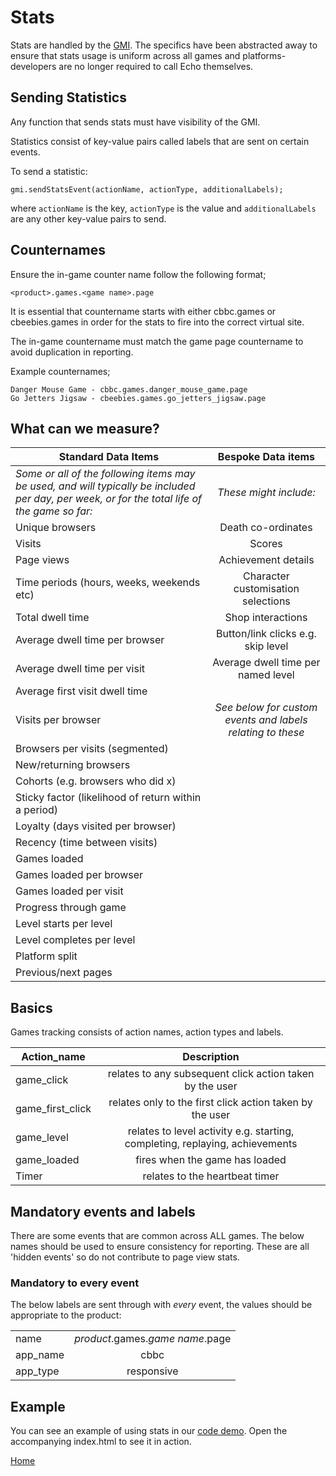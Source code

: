 # Stats

Stats are handled by the [GMI](gmi.md#gmi). The specifics have been
abstracted away to ensure that stats usage is uniform across all games
and platforms- developers are no longer required to call Echo themselves.

## Sending Statistics

Any function that sends stats must have visibility of the GMI.

Statistics consist of key-value pairs called labels that are sent on
certain events.

To send a statistic:

````
gmi.sendStatsEvent(actionName, actionType, additionalLabels);
````

where ````actionName```` is the key, ````actionType```` is the value and
````additionalLabels```` are any other key-value pairs to send.

## Counternames

Ensure the in-game counter name follow the following format;

````
<product>.games.<game name>.page
````
It is essential that countername starts with either cbbc.games or cbeebies.games in order for the stats to fire into the correct virtual site.

The in-game countername must match the game page countername to avoid duplication in reporting.

Example counternames;
````
Danger Mouse Game - cbbc.games.danger_mouse_game.page
Go Jetters Jigsaw - cbeebies.games.go_jetters_jigsaw.page
````

## What can we measure?

| Standard Data Items        | Bespoke Data items |
| ------------- |:-----:|
| *Some or all of the following items may be used, and will typically be included  per day, per week, or for the total life of the game so far:*| *These might include:* |
| Unique browsers      | Death co-ordinates |
| Visits     | Scores|
| Page views | Achievement details |
| Time periods (hours, weeks, weekends etc)     | Character customisation selections |
| Total dwell time     | Shop interactions |
| Average dwell time per browser | Button/link clicks e.g. skip level |
| Average dwell time per visit     | Average dwell time per named level |
| Average first visit dwell time     |  |
| Visits per browser    | *See below for custom events and labels relating to these* |
| Browsers per visits (segmented)    | |
| New/returning browsers |  |
| Cohorts (e.g. browsers who did x) |  |
| Sticky factor (likelihood of return within a period) |  |
| Loyalty (days visited per browser) |  |
| Recency (time between visits) |  |
| Games loaded|  |
| Games loaded per browser |  |
| Games loaded per visit |  |
| Progress through game |  |
| Level starts per level |  |
| Level completes per level |  |
| Platform split |  |
| Previous/next pages |  |

## Basics

Games tracking consists of action names, action types and labels.

| Action_name        | Description |
| ------------- |:-----:|
| game_click| relates to any subsequent click action taken by the user |
| game_first_click      | relates only to the first click action taken by the user |
| game_level    | relates to level activity e.g. starting, completing, replaying, achievements |
| game_loaded | fires when the game has loaded |
| Timer     | relates to the heartbeat timer |

## Mandatory events and labels

There are some events that are common across ALL games. The below names should be used to ensure consistency for reporting. These are all 'hidden events' so do not contribute to page view stats.

### Mandatory to every event

The below labels are sent through with *every* event, the values should be appropriate to the product:

|        |  |
| ------------- |:-----:|
| name| *product*.games.*game name*.page |
| app_name| cbbc | cbeebies |
| app_type| responsive | app |

## Example
You can see an example of using stats in our [code demo](../src/main.js). 
Open the accompanying index.html to see it in action.

[Home](../README.md)
